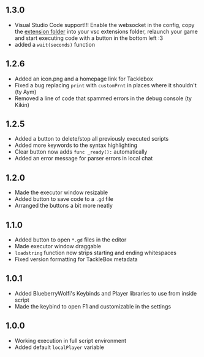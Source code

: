 ## 1.3.0

* Visual Studio Code support!!! Enable the websocket in the config, copy the [extension folder](https://github.com/d29l/TeamFishnet/blob/main/Finapse%20X/vsc%20extension.zip) into your vsc extensions folder, relaunch your game and start executing code with a button in the bottom left :3
* added a `wait(seconds)` function

## 1.2.6

* Added an icon.png and a homepage link for Tacklebox
* Fixed a bug replacing `print` with `customPrnt` in places where it shouldn't (ty Aym)
* Removed a line of code that spammed errors in the debug console (ty Kikin)

## 1.2.5

* Added a button to delete/stop all previously executed scripts
* Added more keywords to the syntax highlighting
* Clear button now adds `func _ready():` automatically
* Added an error message for parser errors in local chat

## 1.2.0

* Made the executor window resizable
* Added button to save code to a `.gd` file
* Arranged the buttons a bit more neatly

## 1.1.0

* Added button to open `*.gd` files in the editor
* Made executor window draggable
* `loadstring` function now strips starting and ending whitespaces
* Fixed version formatting for TackleBox metadata

## 1.0.1

* Added BlueberryWolfi's Keybinds and Player libraries to use from inside script
* Made the keybind to open F1 and customizable in the settings

## 1.0.0

* Working execution in full script environment
* Added default `localPlayer` variable